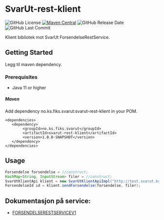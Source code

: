 # SvarUt-rest-klient 
![GitHub License](https://img.shields.io/github/license/ks-no/svarut-rest-klient)
[![Maven Central](https://img.shields.io/maven-central/v/no.ks.fiks.svarut/svarut-rest-klient)](https://search.maven.org/artifact/no.ks.fiks.svarut/svarut-rest-klient)
![GitHub Release Date](https://img.shields.io/github/release-date/ks-no/svarut-rest-klient.svg)
![GitHub Last Commit](https://img.shields.io/github/last-commit/ks-no/svarut-rest-klient.svg)

Klient bibliotek mot SvarUt ForsendelseRestService.

## Getting Started
Legg til maven dependency.

### Prerequisites

  - Java 11 or higher

##### Maven
Add dependency no.ks.fiks.svarut:svarut-rest-klient in your POM.

    <dependencies>
       <dependency>
            <groupId>no.ks.fiks.svarut</groupId>
            <artifactId>svarut-rest-klient</artifactId>
            <version>1.0.0-SNAPSHOT</version>
       </dependency>
    </dependencies>


## Usage

```java
Forsendelse forsendelse = //construct;
HashMap<String, InputStream> filer = //construct;
SvarUtKlientApi klient = new SvarUtKlientApiImpl("http://test.svarut.ks.no", avsender, servicePassord);
ForsendelseId id = klient.sendForsendelse(forsendelse, filer);
```


## Dokumentasjon på service:
 
 * [FORSENDELSERESTSERVICEV1](https://ks-no.github.io/svarut/integrasjon/forsendelserestservicev1/)
